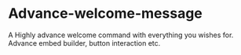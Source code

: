 # Advance-welcome-message
A Highly advance welcome command with everything you wishes for. Advance embed builder, button interaction etc. 

